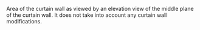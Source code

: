 ﻿Area of the curtain wall as viewed by an elevation view of the middle plane of the curtain wall.  It does not take into account any curtain wall modifications.
